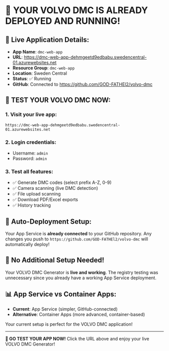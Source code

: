 # 🎉 YOUR VOLVO DMC IS ALREADY DEPLOYED AND RUNNING!

## 🚀 Live Application Details:
- **App Name**: `dmc-web-app`
- **URL**: https://dmc-web-app-dehmgeetd9edbabu.swedencentral-01.azurewebsites.net
- **Resource Group**: `dmc-web-app`
- **Location**: Sweden Central
- **Status**: ✅ Running
- **GitHub**: Connected to https://github.com/GOD-FATHEl2/volvo-dmc

## 📱 TEST YOUR VOLVO DMC NOW:

### 1. **Visit your live app**:
```
https://dmc-web-app-dehmgeetd9edbabu.swedencentral-01.azurewebsites.net
```

### 2. **Login credentials**:
- Username: `admin`
- Password: `admin`

### 3. **Test all features**:
- ✅ Generate DMC codes (select prefix A-Z, 0-9)
- ✅ Camera scanning (live DMC detection)
- ✅ File upload scanning
- ✅ Download PDF/Excel exports
- ✅ History tracking

## 🔄 Auto-Deployment Setup:
Your App Service is **already connected** to your GitHub repository. Any changes you push to `https://github.com/GOD-FATHEl2/volvo-dmc` will automatically deploy!

## 🎯 No Additional Setup Needed!
Your VOLVO DMC Generator is **live and working**. The registry testing was unnecessary since you already have a working App Service deployment.

## 📊 App Service vs Container Apps:
- **Current**: App Service (simpler, GitHub-connected)
- **Alternative**: Container Apps (more advanced, container-based)

Your current setup is perfect for the VOLVO DMC application!

---

**🚀 GO TEST YOUR APP NOW!** Click the URL above and enjoy your live VOLVO DMC Generator!
